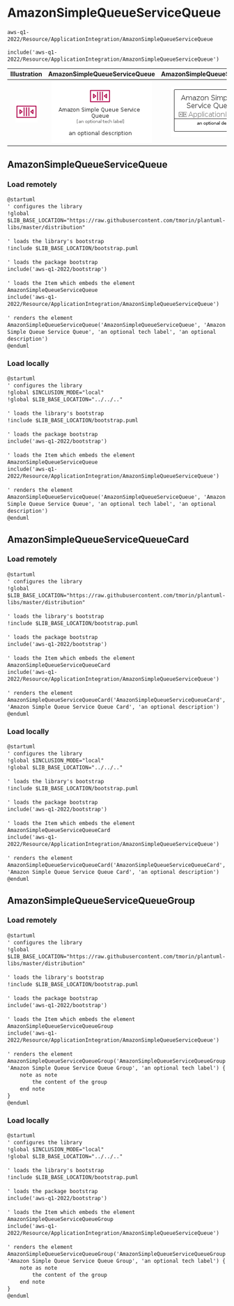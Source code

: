 # AmazonSimpleQueueServiceQueue


```text
aws-q1-2022/Resource/ApplicationIntegration/AmazonSimpleQueueServiceQueue
```

```text
include('aws-q1-2022/Resource/ApplicationIntegration/AmazonSimpleQueueServiceQueue')
```



| Illustration | AmazonSimpleQueueServiceQueue | AmazonSimpleQueueServiceQueueCard | AmazonSimpleQueueServiceQueueGroup |
| :---: | :---: | :---: | :---: |
| ![illustration for Illustration](../../../aws-q1-2022/Resource/ApplicationIntegration/AmazonSimpleQueueServiceQueue.png) | ![illustration for AmazonSimpleQueueServiceQueue](../../../aws-q1-2022/Resource/ApplicationIntegration/AmazonSimpleQueueServiceQueue.Local.png) | ![illustration for AmazonSimpleQueueServiceQueueCard](../../../aws-q1-2022/Resource/ApplicationIntegration/AmazonSimpleQueueServiceQueueCard.Local.png) | ![illustration for AmazonSimpleQueueServiceQueueGroup](../../../aws-q1-2022/Resource/ApplicationIntegration/AmazonSimpleQueueServiceQueueGroup.Local.png) |




## AmazonSimpleQueueServiceQueue

### Load remotely
```plantuml
@startuml
' configures the library
!global $LIB_BASE_LOCATION="https://raw.githubusercontent.com/tmorin/plantuml-libs/master/distribution"

' loads the library's bootstrap
!include $LIB_BASE_LOCATION/bootstrap.puml

' loads the package bootstrap
include('aws-q1-2022/bootstrap')

' loads the Item which embeds the element AmazonSimpleQueueServiceQueue
include('aws-q1-2022/Resource/ApplicationIntegration/AmazonSimpleQueueServiceQueue')

' renders the element
AmazonSimpleQueueServiceQueue('AmazonSimpleQueueServiceQueue', 'Amazon Simple Queue Service Queue', 'an optional tech label', 'an optional description')
@enduml
```

### Load locally
```plantuml
@startuml
' configures the library
!global $INCLUSION_MODE="local"
!global $LIB_BASE_LOCATION="../../.."

' loads the library's bootstrap
!include $LIB_BASE_LOCATION/bootstrap.puml

' loads the package bootstrap
include('aws-q1-2022/bootstrap')

' loads the Item which embeds the element AmazonSimpleQueueServiceQueue
include('aws-q1-2022/Resource/ApplicationIntegration/AmazonSimpleQueueServiceQueue')

' renders the element
AmazonSimpleQueueServiceQueue('AmazonSimpleQueueServiceQueue', 'Amazon Simple Queue Service Queue', 'an optional tech label', 'an optional description')
@enduml
```

## AmazonSimpleQueueServiceQueueCard

### Load remotely
```plantuml
@startuml
' configures the library
!global $LIB_BASE_LOCATION="https://raw.githubusercontent.com/tmorin/plantuml-libs/master/distribution"

' loads the library's bootstrap
!include $LIB_BASE_LOCATION/bootstrap.puml

' loads the package bootstrap
include('aws-q1-2022/bootstrap')

' loads the Item which embeds the element AmazonSimpleQueueServiceQueueCard
include('aws-q1-2022/Resource/ApplicationIntegration/AmazonSimpleQueueServiceQueue')

' renders the element
AmazonSimpleQueueServiceQueueCard('AmazonSimpleQueueServiceQueueCard', 'Amazon Simple Queue Service Queue Card', 'an optional description')
@enduml
```

### Load locally
```plantuml
@startuml
' configures the library
!global $INCLUSION_MODE="local"
!global $LIB_BASE_LOCATION="../../.."

' loads the library's bootstrap
!include $LIB_BASE_LOCATION/bootstrap.puml

' loads the package bootstrap
include('aws-q1-2022/bootstrap')

' loads the Item which embeds the element AmazonSimpleQueueServiceQueueCard
include('aws-q1-2022/Resource/ApplicationIntegration/AmazonSimpleQueueServiceQueue')

' renders the element
AmazonSimpleQueueServiceQueueCard('AmazonSimpleQueueServiceQueueCard', 'Amazon Simple Queue Service Queue Card', 'an optional description')
@enduml
```

## AmazonSimpleQueueServiceQueueGroup

### Load remotely
```plantuml
@startuml
' configures the library
!global $LIB_BASE_LOCATION="https://raw.githubusercontent.com/tmorin/plantuml-libs/master/distribution"

' loads the library's bootstrap
!include $LIB_BASE_LOCATION/bootstrap.puml

' loads the package bootstrap
include('aws-q1-2022/bootstrap')

' loads the Item which embeds the element AmazonSimpleQueueServiceQueueGroup
include('aws-q1-2022/Resource/ApplicationIntegration/AmazonSimpleQueueServiceQueue')

' renders the element
AmazonSimpleQueueServiceQueueGroup('AmazonSimpleQueueServiceQueueGroup', 'Amazon Simple Queue Service Queue Group', 'an optional tech label') {
    note as note
        the content of the group
    end note
}
@enduml
```

### Load locally
```plantuml
@startuml
' configures the library
!global $INCLUSION_MODE="local"
!global $LIB_BASE_LOCATION="../../.."

' loads the library's bootstrap
!include $LIB_BASE_LOCATION/bootstrap.puml

' loads the package bootstrap
include('aws-q1-2022/bootstrap')

' loads the Item which embeds the element AmazonSimpleQueueServiceQueueGroup
include('aws-q1-2022/Resource/ApplicationIntegration/AmazonSimpleQueueServiceQueue')

' renders the element
AmazonSimpleQueueServiceQueueGroup('AmazonSimpleQueueServiceQueueGroup', 'Amazon Simple Queue Service Queue Group', 'an optional tech label') {
    note as note
        the content of the group
    end note
}
@enduml
```

